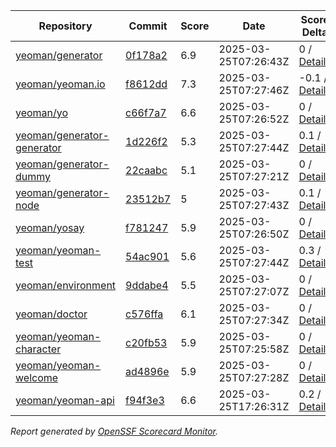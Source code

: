 <!-- OPENSSF-SCORECARD-MONITOR:START -->

| Repository | Commit | Score | Date | Score Delta | Report | StepSecurity |
| -- | -- | -- | -- | -- | -- | -- |
| [yeoman/generator](https://github.com/yeoman/generator) | [0f178a2](https://github.com/yeoman/generator/commit/0f178a28c89b047d92e85da38955f0c7946e3f03) | 6.9 | 2025-03-25T07:26:43Z | 0 / [Details](https://ossf.github.io/scorecard-visualizer/#/projects/github.com/yeoman/generator/compare/da5240f3f85cf5c4651dc9faba62707fc13bfcd1/0f178a28c89b047d92e85da38955f0c7946e3f03) | [View](https://ossf.github.io/scorecard-visualizer/#/projects/github.com/yeoman/generator/commit/0f178a28c89b047d92e85da38955f0c7946e3f03) | [Fix it](https://app.stepsecurity.io/securerepo?repo=yeoman/generator) |
| [yeoman/yeoman.io](https://github.com/yeoman/yeoman.io) | [f8612dd](https://github.com/yeoman/yeoman.io/commit/f8612dd151aeefa15c7825328b3615c2863300de) | 7.3 | 2025-03-25T07:27:46Z | -0.1 / [Details](https://ossf.github.io/scorecard-visualizer/#/projects/github.com/yeoman/yeoman.io/compare/330f7ceb8f91afd4b3a3de37ab75bbc5f149761e/f8612dd151aeefa15c7825328b3615c2863300de) | [View](https://ossf.github.io/scorecard-visualizer/#/projects/github.com/yeoman/yeoman.io/commit/f8612dd151aeefa15c7825328b3615c2863300de) | [Fix it](https://app.stepsecurity.io/securerepo?repo=yeoman/yeoman.io) |
| [yeoman/yo](https://github.com/yeoman/yo) | [c66f7a7](https://github.com/yeoman/yo/commit/c66f7a797b16df8dca259d8f6d5daa59d34f1ed5) | 6.6 | 2025-03-25T07:26:52Z | 0 / [Details](https://ossf.github.io/scorecard-visualizer/#/projects/github.com/yeoman/yo/compare/c66f7a797b16df8dca259d8f6d5daa59d34f1ed5/c66f7a797b16df8dca259d8f6d5daa59d34f1ed5) | [View](https://ossf.github.io/scorecard-visualizer/#/projects/github.com/yeoman/yo/commit/c66f7a797b16df8dca259d8f6d5daa59d34f1ed5) | [Fix it](https://app.stepsecurity.io/securerepo?repo=yeoman/yo) |
| [yeoman/generator-generator](https://github.com/yeoman/generator-generator) | [1d226f2](https://github.com/yeoman/generator-generator/commit/1d226f237690c312d8a2b6c2bb22e65eca5fb32b) | 5.3 | 2025-03-25T07:27:44Z | 0.1 / [Details](https://ossf.github.io/scorecard-visualizer/#/projects/github.com/yeoman/generator-generator/compare/e39e025f31cbbdcac437e6692be2482cb11b072d/1d226f237690c312d8a2b6c2bb22e65eca5fb32b) | [View](https://ossf.github.io/scorecard-visualizer/#/projects/github.com/yeoman/generator-generator/commit/1d226f237690c312d8a2b6c2bb22e65eca5fb32b) | [Fix it](https://app.stepsecurity.io/securerepo?repo=yeoman/generator-generator) |
| [yeoman/generator-dummy](https://github.com/yeoman/generator-dummy) | [22caabc](https://github.com/yeoman/generator-dummy/commit/22caabc61498eb0229d3b0d6e705d2f98cc73a59) | 5.1 | 2025-03-25T07:27:21Z | 0 / [Details](https://ossf.github.io/scorecard-visualizer/#/projects/github.com/yeoman/generator-dummy/compare/22caabc61498eb0229d3b0d6e705d2f98cc73a59/22caabc61498eb0229d3b0d6e705d2f98cc73a59) | [View](https://ossf.github.io/scorecard-visualizer/#/projects/github.com/yeoman/generator-dummy/commit/22caabc61498eb0229d3b0d6e705d2f98cc73a59) | [Fix it](https://app.stepsecurity.io/securerepo?repo=yeoman/generator-dummy) |
| [yeoman/generator-node](https://github.com/yeoman/generator-node) | [23512b7](https://github.com/yeoman/generator-node/commit/23512b7f3e9c203624ea93ec79f465f041a83240) | 5 | 2025-03-25T07:27:43Z | 0.1 / [Details](https://ossf.github.io/scorecard-visualizer/#/projects/github.com/yeoman/generator-node/compare/06b66b172bc5ba60957d140637947f77ff1eeb4b/23512b7f3e9c203624ea93ec79f465f041a83240) | [View](https://ossf.github.io/scorecard-visualizer/#/projects/github.com/yeoman/generator-node/commit/23512b7f3e9c203624ea93ec79f465f041a83240) | [Fix it](https://app.stepsecurity.io/securerepo?repo=yeoman/generator-node) |
| [yeoman/yosay](https://github.com/yeoman/yosay) | [f781247](https://github.com/yeoman/yosay/commit/f7812478ae5692d06c14ed930898b69252841f4c) | 5.9 | 2025-03-25T07:26:50Z | 0 / [Details](https://ossf.github.io/scorecard-visualizer/#/projects/github.com/yeoman/yosay/compare/f7812478ae5692d06c14ed930898b69252841f4c/f7812478ae5692d06c14ed930898b69252841f4c) | [View](https://ossf.github.io/scorecard-visualizer/#/projects/github.com/yeoman/yosay/commit/f7812478ae5692d06c14ed930898b69252841f4c) | [Fix it](https://app.stepsecurity.io/securerepo?repo=yeoman/yosay) |
| [yeoman/yeoman-test](https://github.com/yeoman/yeoman-test) | [54ac901](https://github.com/yeoman/yeoman-test/commit/54ac90178bc273c45fd1f21ba6ed69f061c68792) | 5.6 | 2025-03-25T07:27:44Z | 0.3 / [Details](https://ossf.github.io/scorecard-visualizer/#/projects/github.com/yeoman/yeoman-test/compare/c3b6899910301fff0927c993e27a44e7e3dc3bef/54ac90178bc273c45fd1f21ba6ed69f061c68792) | [View](https://ossf.github.io/scorecard-visualizer/#/projects/github.com/yeoman/yeoman-test/commit/54ac90178bc273c45fd1f21ba6ed69f061c68792) | [Fix it](https://app.stepsecurity.io/securerepo?repo=yeoman/yeoman-test) |
| [yeoman/environment](https://github.com/yeoman/environment) | [9ddabe4](https://github.com/yeoman/environment/commit/9ddabe49be9bcb7e1723bd9db379c5e1c7ae7885) | 5.5 | 2025-03-25T07:27:07Z | 0 / [Details](https://ossf.github.io/scorecard-visualizer/#/projects/github.com/yeoman/environment/compare/92fa818e4c76e8ae2b61af161739ee35c5b47f17/9ddabe49be9bcb7e1723bd9db379c5e1c7ae7885) | [View](https://ossf.github.io/scorecard-visualizer/#/projects/github.com/yeoman/environment/commit/9ddabe49be9bcb7e1723bd9db379c5e1c7ae7885) | [Fix it](https://app.stepsecurity.io/securerepo?repo=yeoman/environment) |
| [yeoman/doctor](https://github.com/yeoman/doctor) | [c576ffa](https://github.com/yeoman/doctor/commit/c576ffa6dae8216450f7e66127fdd7f904b00bd9) | 6.1 | 2025-03-25T07:27:34Z | 0 / [Details](https://ossf.github.io/scorecard-visualizer/#/projects/github.com/yeoman/doctor/compare/c576ffa6dae8216450f7e66127fdd7f904b00bd9/c576ffa6dae8216450f7e66127fdd7f904b00bd9) | [View](https://ossf.github.io/scorecard-visualizer/#/projects/github.com/yeoman/doctor/commit/c576ffa6dae8216450f7e66127fdd7f904b00bd9) | [Fix it](https://app.stepsecurity.io/securerepo?repo=yeoman/doctor) |
| [yeoman/yeoman-character](https://github.com/yeoman/yeoman-character) | [c20fb53](https://github.com/yeoman/yeoman-character/commit/c20fb530824d20bc03a267f5a088b84d8b65d744) | 5.9 | 2025-03-25T07:25:58Z | 0 / [Details](https://ossf.github.io/scorecard-visualizer/#/projects/github.com/yeoman/yeoman-character/compare/c20fb530824d20bc03a267f5a088b84d8b65d744/c20fb530824d20bc03a267f5a088b84d8b65d744) | [View](https://ossf.github.io/scorecard-visualizer/#/projects/github.com/yeoman/yeoman-character/commit/c20fb530824d20bc03a267f5a088b84d8b65d744) | [Fix it](https://app.stepsecurity.io/securerepo?repo=yeoman/yeoman-character) |
| [yeoman/yeoman-welcome](https://github.com/yeoman/yeoman-welcome) | [ad4896e](https://github.com/yeoman/yeoman-welcome/commit/ad4896e83c61ff0a2eb346de30ddb9c8053a9b29) | 5.9 | 2025-03-25T07:27:28Z | 0 / [Details](https://ossf.github.io/scorecard-visualizer/#/projects/github.com/yeoman/yeoman-welcome/compare/ad4896e83c61ff0a2eb346de30ddb9c8053a9b29/ad4896e83c61ff0a2eb346de30ddb9c8053a9b29) | [View](https://ossf.github.io/scorecard-visualizer/#/projects/github.com/yeoman/yeoman-welcome/commit/ad4896e83c61ff0a2eb346de30ddb9c8053a9b29) | [Fix it](https://app.stepsecurity.io/securerepo?repo=yeoman/yeoman-welcome) |
| [yeoman/yeoman-api](https://github.com/yeoman/yeoman-api) | [f94f3e3](https://github.com/yeoman/yeoman-api/commit/f94f3e3fd4aad98e1a794cb95faec483d4646984) | 6.6 | 2025-03-25T17:26:31Z | 0.2 / [Details](https://ossf.github.io/scorecard-visualizer/#/projects/github.com/yeoman/yeoman-api/compare/59b7073685c4c649490f49b461cbbfc0a53aba07/f94f3e3fd4aad98e1a794cb95faec483d4646984) | [View](https://ossf.github.io/scorecard-visualizer/#/projects/github.com/yeoman/yeoman-api/commit/f94f3e3fd4aad98e1a794cb95faec483d4646984) | [Fix it](https://app.stepsecurity.io/securerepo?repo=yeoman/yeoman-api) |

_Report generated by [OpenSSF Scorecard Monitor](https://github.com/ossf/scorecard-monitor)._

<!-- OPENSSF-SCORECARD-MONITOR:END -->